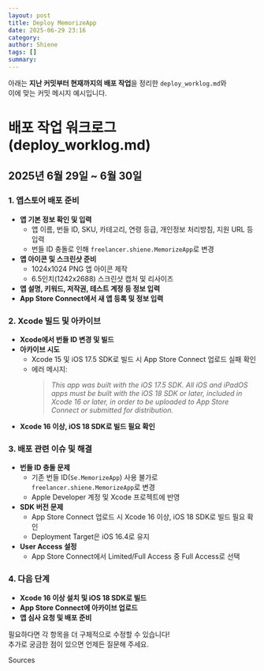 ```yaml
---
layout: post
title: Deploy MemorizeApp
date: 2025-06-29 23:16
category: 
author: Shiene
tags: []
summary: 
---
```


아래는 **지난 커밋부터 현재까지의 배포 작업**을 정리한 `deploy_worklog.md`와  
이에 맞는 커밋 메시지 예시입니다.

# 배포 작업 워크로그 (deploy_worklog.md)

## 2025년 6월 29일 ~ 6월 30일

### 1. **앱스토어 배포 준비**

- **앱 기본 정보 확인 및 입력**
  - 앱 이름, 번들 ID, SKU, 카테고리, 연령 등급, 개인정보 처리방침, 지원 URL 등 입력
  - 번들 ID 충돌로 인해 `freelancer.shiene.MemorizeApp`로 변경
- **앱 아이콘 및 스크린샷 준비**
  - 1024x1024 PNG 앱 아이콘 제작
  - 6.5인치(1242x2688) 스크린샷 캡처 및 리사이즈
- **앱 설명, 키워드, 저작권, 테스트 계정 등 정보 입력**
- **App Store Connect에서 새 앱 등록 및 정보 입력**

### 2. **Xcode 빌드 및 아카이브**

- **Xcode에서 번들 ID 변경 및 빌드**
- **아카이브 시도**
  - Xcode 15 및 iOS 17.5 SDK로 빌드 시 App Store Connect 업로드 실패 확인
  - 에러 메시지:  
    > *This app was built with the iOS 17.5 SDK. All iOS and iPadOS apps must be built with the iOS 18 SDK or later, included in Xcode 16 or later, in order to be uploaded to App Store Connect or submitted for distribution.*
- **Xcode 16 이상, iOS 18 SDK로 빌드 필요 확인**

### 3. **배포 관련 이슈 및 해결**

- **번들 ID 충돌 문제**
  - 기존 번들 ID(`Se.MemorizeApp`) 사용 불가로 `freelancer.shiene.MemorizeApp`로 변경
  - Apple Developer 계정 및 Xcode 프로젝트에 반영
- **SDK 버전 문제**
  - App Store Connect 업로드 시 Xcode 16 이상, iOS 18 SDK로 빌드 필요 확인
  - Deployment Target은 iOS 16.4로 유지
- **User Access 설정**
  - App Store Connect에서 Limited/Full Access 중 Full Access로 선택

### 4. **다음 단계**

- **Xcode 16 이상 설치 및 iOS 18 SDK로 빌드**
- **App Store Connect에 아카이브 업로드**
- **앱 심사 요청 및 배포 준비**

필요하다면 각 항목을 더 구체적으로 수정할 수 있습니다!  
추가로 궁금한 점이 있으면 언제든 질문해 주세요.

Sources
